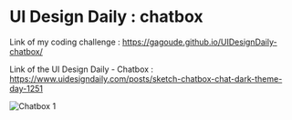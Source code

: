 # UI Design Daily : chatbox

Link of my coding challenge : https://gagoude.github.io/UIDesignDaily-chatbox/

Link of the UI Design Daily - Chatbox : https://www.uidesigndaily.com/posts/sketch-chatbox-chat-dark-theme-day-1251

![Chatbox 1](https://user-images.githubusercontent.com/56520774/125677232-1af78883-3a2c-4ff0-ad5c-1944fd65a2be.png)


